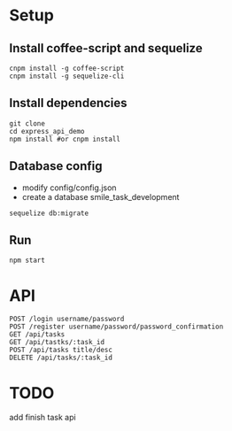 # Setup

## Install coffee-script and sequelize
```
cnpm install -g coffee-script
cnpm install -g sequelize-cli
```

## Install dependencies  
```
git clone
cd express_api_demo
npm install #or cnpm install
```

## Database config
* modify config/config.json
* create a database smile_task_development

```
sequelize db:migrate
```

## Run

```
npm start
```

# API
```
POST /login username/password
POST /register username/password/password_confirmation
GET /api/tasks
GET /api/tastks/:task_id
POST /api/tasks title/desc
DELETE /api/tasks/:task_id
```

# TODO

add finish task api
